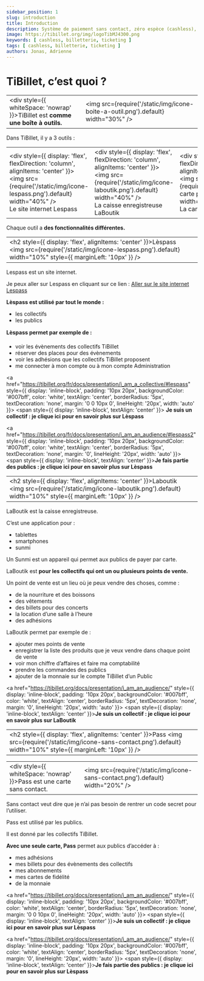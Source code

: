 ```yaml
---
sidebar_position: 1
slug: introduction
title: Introduction
description: Système de paiement sans contact, zéro espèce (cashless), de gestion d'évènement, de gestion de salle de restauration, d'engagement associatif et d'achat de billets en ligne … mais pas uniquement !
image: https://tibillet.org/img/logoTibMJ4300.png
keywords: [ cashless, billetterie, ticketing ]
tags: [ cashless, billetterie, ticketing ]
authors: Jonas, Adrienne
---
```


#  TiBillet, c’est quoi ?


|                                                 |                              |
|-------------------------------------------------|------------------------------|
| <div style={{ whiteSpace: 'nowrap' }}>TiBillet est <strong>comme une boîte à outils.</strong></div> | <img src={require('/static/img/icone-boite-a-outil.png').default} width="30%" /> |


Dans TiBillet, il y a 3 outils :

|                                                 |                                                 |                                                 |
|-------------------------------------------------|-------------------------------------------------|-------------------------------------------------|
| <div style={{ display: 'flex', flexDirection: 'column', alignItems: 'center' }}><img src={require('/static/img/icone-lespass.png').default} width="40%" /><br/> Le site internet Lespass</div> | <div style={{ display: 'flex', flexDirection: 'column', alignItems: 'center' }}><img src={require('/static/img/icone-laboutik.png').default} width="40%" /><br/> La caisse enregistreuse LaBoutik</div> | <div style={{ display: 'flex', flexDirection: 'column', alignItems: 'center' }}><img src={require('/static/img/icone-carte pass.png').default} width="40%" /><br/> La carte sans contact Pass</div> |


Chaque outil a **des fonctionnalités différentes.**


|                                                 |                                                 |
|-------------------------------------------------|-------------------------------------------------|
| <h2 style={{ display: 'flex', alignItems: 'center' }}>Lèspass <img src={require('/static/img/icone-lespass.png').default} width="10%" style={{ marginLeft: '10px' }} /></h2> | 



Lespass est un site internet.

Je peux aller sur Lespass en cliquant sur ce lien : [Aller sur le site internet Lespass](https://lespass.demo.tibillet.org/)

**Lèspass est utilisé par tout le monde :**
- les collectifs
- les publics

**Lèspass permet par exemple de :**

- voir les évènements des collectifs TiBillet
- réserver des places pour des évènements
- voir les adhésions que les collectifs TiBillet proposent
- me connecter à mon compte ou à mon compte Administration


<a href="https://tibillet.org/fr/docs/presentation/i_am_a_collective/#lespass" 
   style={{ display: 'inline-block', padding: '10px 20px', backgroundColor: '#007bff', color: 'white', textAlign: 'center', borderRadius: '5px', textDecoration: 'none', margin: '0 0 10px 0', lineHeight: '20px', width: 'auto' }}>
  <span style={{ display: 'inline-block', textAlign: 'center' }}>
    <strong>Je suis un collectif : je clique ici pour en savoir plus sur Lèspass</strong>
  </span>
</a>



<a href="https://tibillet.org/fr/docs/presentation/i_am_an_audience/#lespass2" style={{ display: 'inline-block', padding: '10px 20px', backgroundColor: '#007bff', color: 'white', textAlign: 'center', borderRadius: '5px', textDecoration: 'none', margin: '0', lineHeight: '20px', width: 'auto' }}>
  <span style={{ display: 'inline-block', textAlign: 'center' }}><strong>Je fais partie des publics : je clique ici pour en savoir plus sur Lèspass</strong></span>
</a>



|                                                 |                                                 |
|-------------------------------------------------|-------------------------------------------------|
| <h2 style={{ display: 'flex', alignItems: 'center' }}>Laboutik <img src={require('/static/img/icone-laboutik.png').default} width="10%" style={{ marginLeft: '10px' }} /></h2> | 


LaBoutik est la caisse enregistreuse.

C’est une application pour : 

- tablettes
- smartphones
- sunmi

Un Sunmi est un appareil qui permet aux publics de payer par carte.


LaBoutik est **pour les collectifs qui ont un ou plusieurs points de vente.**


Un point de vente est un lieu où je peux vendre des choses, comme :

- de la nourriture et des boissons
- des vêtements
- des billets pour des concerts
- la location d’une salle à l’heure
- des adhésions

LaBoutik permet par exemple de :

- ajouter mes points de vente
- enregistrer la liste des produits que je veux vendre dans chaque point de vente
- voir mon chiffre d’affaires et faire ma comptabilité
- prendre les commandes des publics
- ajouter de la monnaie sur le compte TiBillet d’un Public


<a href="https://tibillet.org/docs/presentation/i_am_an_audience/" style={{ display: 'inline-block', padding: '10px 20px', backgroundColor: '#007bff', color: 'white', textAlign: 'center', borderRadius: '5px', textDecoration: 'none', margin: '0', lineHeight: '20px', width: 'auto' }}>
  <span style={{ display: 'inline-block', textAlign: 'center' }}><strong>Je suis un collectif : je clique ici pour en savoir plus sur LaBoutik</strong></span>
</a>


|                                                 |                                                 |
|-------------------------------------------------|-------------------------------------------------|
| <h2 style={{ display: 'flex', alignItems: 'center' }}>Pass <img src={require('/static/img/icone-sans-contact.png').default} width="10%" style={{ marginLeft: '10px' }} /></h2> | 


|                                                 |                              |
|-------------------------------------------------|------------------------------|
| <div style={{ whiteSpace: 'nowrap' }}>Pass est une carte sans contact.</div> | <img src={require('/static/img/icone-sans-contact.png').default} width="20%" /> |


Sans contact veut dire que je n’ai pas besoin de rentrer un code secret pour l’utiliser.

Pass est utilisé par les publics.

Il est donné par les collectifs TiBillet.

**Avec une seule carte, Pass** permet aux publics d’accéder à :

- mes adhésions
- mes billets pour des évènements des collectifs
- mes abonnements
- mes cartes de fidélité
- de la monnaie

<a href="https://tibillet.org/docs/presentation/i_am_an_audience/" style={{ display: 'inline-block', padding: '10px 20px', backgroundColor: '#007bff', color: 'white', textAlign: 'center', borderRadius: '5px', textDecoration: 'none', margin: '0 0 10px 0', lineHeight: '20px', width: 'auto' }}>
  <span style={{ display: 'inline-block', textAlign: 'center' }}><strong>Je suis un collectif : je clique ici pour en savoir plus sur Lèspass</strong></span>
</a>


<a href="https://tibillet.org/docs/presentation/i_am_an_audience/" style={{ display: 'inline-block', padding: '10px 20px', backgroundColor: '#007bff', color: 'white', textAlign: 'center', borderRadius: '5px', textDecoration: 'none', margin: '0', lineHeight: '20px', width: 'auto' }}>
  <span style={{ display: 'inline-block', textAlign: 'center' }}><strong>Je fais partie des publics : je clique ici pour en savoir plus sur Lèspass</strong></span>
</a>